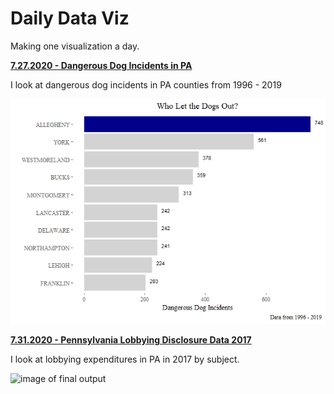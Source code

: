 # Daily Data Viz
Making one visualization a day.

**[7.27.2020 - Dangerous Dog Incidents in PA](https://github.com/itsjustjin/Daily-Data-Viz/blob/master/outputs/dan_dogs.md)**

I look at dangerous dog incidents in PA counties from 1996 - 2019
  
![image of final output](https://github.com/itsjustjin/Daily-Data-Viz/blob/master/outputs/dan_dogs_files/figure-gfm/Dangerous%20Dog%20Incidents%20Graph-1.png)

**[7.31.2020 - Pennsylvania Lobbying Disclosure Data 2017](https://github.com/simplyjin/Daily-Data-Viz/blob/master/outputs/lobby.md)**

I look at lobbying expenditures in PA in 2017 by subject. 

![image of final output](https://github.com/simplyjin/Daily-Data-Viz/blob/master/outputs/lobby_files/figure-gfm/Graph%20It-1.png)
